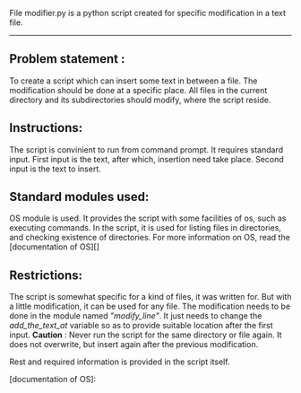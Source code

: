 File modifier.py is a python script created for specific modification in a text file.
* * *

Problem statement :
----------------- 
To create a script which can insert some text in between a file.
The modification should be done at a specific place.
All files in the current directory and its subdirectories should modify, where the script reside.

Instructions:
------------
The script is convinient to run from command prompt.
It requires standard input.
First input is the text, after which, insertion need take place.
Second input is the text to insert.

Standard modules used:
---------------------
OS module is used.
It provides the script with some facilities of os, such as executing commands.
In the script, it is used for listing files in directories, and checking existence of directories.
For more information on OS, read the [documentation of OS][]

Restrictions:
------------
The script is somewhat specific for a kind of files, it was written for.
But with a little modification, it can be used for any file.
The modification needs to be done in the module named *"modify_line"*.
It just needs to change the *add_the_text_at* variable so as to provide suitable location after the first input.
**Caution** : Never run the script for the same directory or file again. It does not overwrite, but insert again after the previous modification.

Rest and required information is provided in the script itself.

[documentation of OS]: